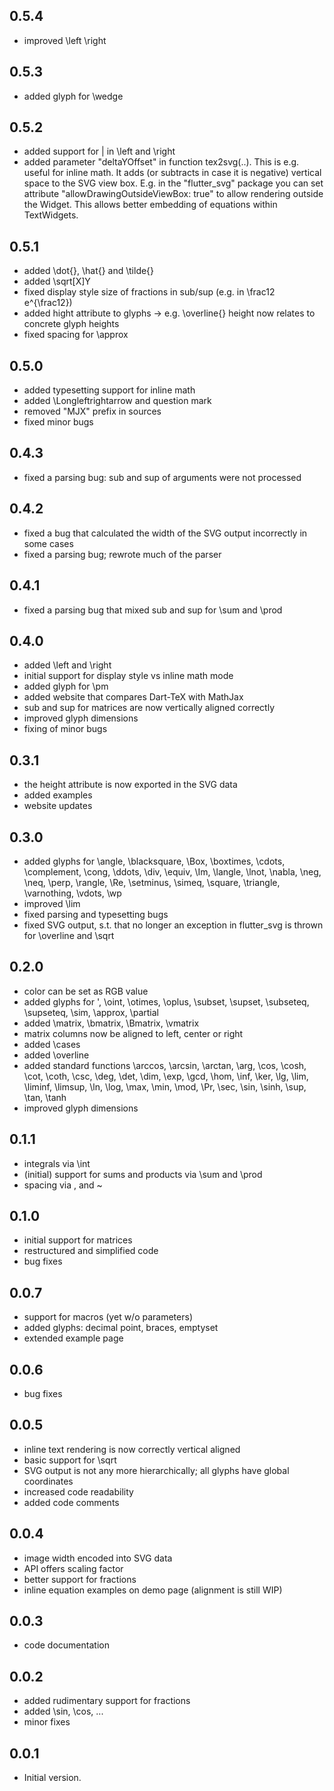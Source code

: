 ## 0.5.4

- improved \left \right

## 0.5.3

- added glyph for \wedge

## 0.5.2

- added support for | in \left and \right
- added parameter "deltaYOffset" in function tex2svg(..). This is e.g. useful for inline math. It adds (or subtracts in case it is negative) vertical space to the SVG view box. E.g. in the "flutter_svg" package you can set attribute "allowDrawingOutsideViewBox: true" to allow rendering outside the Widget. This allows better embedding of equations within TextWidgets.

## 0.5.1

- added \dot{}, \hat{} and \tilde{}
- added \sqrt[X]Y
- fixed display style size of fractions in sub/sup (e.g. in \frac12 e^{\frac12})
- added hight attribute to glyphs -> e.g. \overline{} height now relates to concrete glyph heights
- fixed spacing for \approx

## 0.5.0

- added typesetting support for inline math
- added \Longleftrightarrow and question mark
- removed "MJX" prefix in sources
- fixed minor bugs

## 0.4.3

- fixed a parsing bug: sub and sup of arguments were not processed

## 0.4.2

- fixed a bug that calculated the width of the SVG output incorrectly in some cases
- fixed a parsing bug; rewrote much of the parser

## 0.4.1

- fixed a parsing bug that mixed sub and sup for \sum and \prod

## 0.4.0

- added \left and \right
- initial support for display style vs inline math mode
- added glyph for \pm
- added website that compares Dart-TeX with MathJax
- sub and sup for matrices are now vertically aligned correctly
- improved glyph dimensions
- fixing of minor bugs

## 0.3.1

- the height attribute is now exported in the SVG data
- added examples
- website updates

## 0.3.0

- added glyphs for \angle, \blacksquare, \Box, \boxtimes, \cdots, \complement, \cong, \ddots, \div, \equiv, \Im, \langle, \lnot, \nabla, \neg, \neq, \perp, \rangle, \Re, \setminus, \simeq, \square, \triangle, \varnothing, \vdots, \wp
- improved \lim
- fixed parsing and typesetting bugs
- fixed SVG output, s.t. that no longer an exception in flutter_svg is thrown for \overline and \sqrt

## 0.2.0

- color can be set as RGB value
- added glyphs for ', \oint, \otimes, \oplus, \subset, \supset, \subseteq, \supseteq, \sim, \approx, \partial
- added \matrix, \bmatrix, \Bmatrix, \vmatrix
- matrix columns now be aligned to left, center or right
- added \cases
- added \overline
- added standard functions \arccos, \arcsin, \arctan, \arg, \cos, \cosh, \cot, \coth, \csc, \deg, \det, \dim, \exp, \gcd, \hom, \inf, \ker, \lg, \lim, \liminf, \limsup, \ln, \log, \max, \min, \mod, \Pr, \sec, \sin, \sinh, \sup, \tan, \tanh
- improved glyph dimensions

## 0.1.1

- integrals via \int
- (initial) support for sums and products via \sum and \prod
- spacing via \, and ~

## 0.1.0

- initial support for matrices
- restructured and simplified code
- bug fixes

## 0.0.7

- support for macros (yet w/o parameters)
- added glyphs: decimal point, braces, emptyset
- extended example page

## 0.0.6

- bug fixes

## 0.0.5

- inline text rendering is now correctly vertical aligned
- basic support for \sqrt
- SVG output is not any more hierarchically; all glyphs have global coordinates
- increased code readability
- added code comments

## 0.0.4

- image width encoded into SVG data
- API offers scaling factor
- better support for fractions
- inline equation examples on demo page (alignment is still WIP)

## 0.0.3

- code documentation

## 0.0.2

- added rudimentary support for fractions
- added \sin, \cos, ...
- minor fixes

## 0.0.1

- Initial version.
